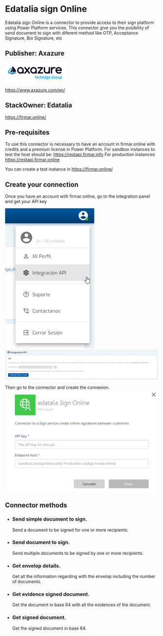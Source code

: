 # Edatalia sign Online
Edatalia sign Online is a connector to provide access to their sign platform using Power Platform services. This connector give you the posibility of send document to sign with diferent method like OTP, Acceptance Signature, Bio Signature, etc

## Publisher: Axazure
![Icon](./img/AxazureLogo.png)

https://www.axazure.com/en/

## StackOwner: Edatalia
https://firmar.online/

## Pre-requisites
To use this connector is necessary to have an account in firmar.online with credits and a premium license in Power Platform.
For sandbox instances to test the host should be: https://restapi.firmar.info
For production instances: https://restapi.firmar.online

You can create a test instance in https://firmar.online/

## Create your connection

Once you have an account with firmar.online, go to the integration panel and get your API key

![Icon](./img/integrationAPI.png)
![Icon](./img/APIKey.png)

Then go to the connector and create the connexion.
![Icon](./img/Connexion.png)

## Connector methods

- ### <strong> Send simple document to sign.</strong>
    Send a document to be signed for one or more recipients.
- ### <strong> Send document to sign.</strong>
    Send multiple documents to be signed by one or more recipients.
- ### <strong> Get envelop details.</strong>
    Get all the information regarding with the envelop including the number of documents.
- ### <strong> Get evidence signed document.</strong>
    Get the document in base 64 with all the evidences of the document.
- ### <strong> Get signed document.</strong>
    Get the signed document in base 64.

